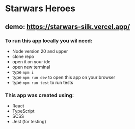# Starwars Heroes 
## demo: https://starwars-silk.vercel.app/

### To run this app locally you wil need:
- Node version 20 and upper
- clone repo
- open it on your ide
- open new terminal
- type `npm i`
- type `npm run dev` to open this app on your browser
- type `npm run test` to run tests

### This app was created using:
- React
- TypeScript
- SCSS
- Jest (for testing)

